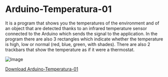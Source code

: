 # Arduino-Temperatura-01
It is a program that shows you the temperatures of the environment and
of an object that are detected thanks to an infrared temperature sensor
connected to the Arduino which sends the signal to the application.
In the program there are also 3 rectangles which indicate whether the
temperature is high, low or normal (red, blue, green, with shades).
There are also 2 trackbars that show the temperature as if it were
a thermostat.

![Image](./Image/ "icon")

[Download Arduino-Temperatura-01](https://github.com/AbdullahXPlab/POWER-KI-APPS/raw/main/Arduino-Temperatura-01/Arduino-Temperatura-01.pwk)
